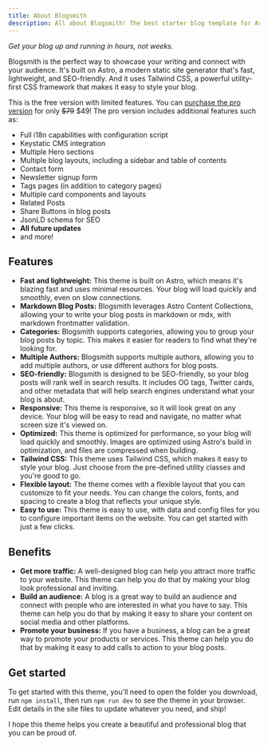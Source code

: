 ```yaml
---
title: About Blogsmith
description: All about Blogsmith! The best starter blog template for Astro.
---
```


_Get your blog up and running in hours, not weeks._

Blogsmith is the perfect way to showcase your writing and connect with your audience. It's built on Astro, a modern static site generator that's fast, lightweight, and SEO-friendly. And it uses Tailwind CSS, a powerful utility-first CSS framework that makes it easy to style your blog.

This is the free version with limited features. You can [purchase the pro version](https://cosmicthemes.com/themes/blogsmith-pro/) for only ~~$79~~ $49! The pro version includes additional features such as:

- Full i18n capabilities with configuration script
- Keystatic CMS integration
- Multiple Hero sections
- Multiple blog layouts, including a sidebar and table of contents
- Contact form
- Newsletter signup form
- Tags pages (in addition to category pages)
- Multiple card components and layouts
- Related Posts
- Share Buttons in blog posts
- JsonLD schema for SEO
- **All future updates**
- and more!

## Features

- **Fast and lightweight:** This theme is built on Astro, which means it's blazing fast and uses minimal resources. Your blog will load quickly and smoothly, even on slow connections.
- **Markdown Blog Posts:** Blogsmith leverages Astro Content Collections, allowing your to write your blog posts in markdown or mdx, with markdown frontmatter validation.
- **Categories:** Blogsmith supports categories, allowing you to group your blog posts by topic. This makes it easier for readers to find what they're looking for.
- **Multiple Authors:** Blogsmith supports multiple authors, allowing you to add multiple authors, or use different authors for blog posts.
- **SEO-friendly:** Blogsmith is designed to be SEO-friendly, so your blog posts will rank well in search results. It includes OG tags, Twitter cards, and other metadata that will help search engines understand what your blog is about.
- **Responsive:** This theme is responsive, so it will look great on any device. Your blog will be easy to read and navigate, no matter what screen size it's viewed on.
- **Optimized:** This theme is optimized for performance, so your blog will load quickly and smoothly. Images are optimized using Astro's build in optimization, and files are compressed when building.
- **Tailwind CSS:** This theme uses Tailwind CSS, which makes it easy to style your blog. Just choose from the pre-defined utility classes and you're good to go.
- **Flexible layout:** The theme comes with a flexible layout that you can customize to fit your needs. You can change the colors, fonts, and spacing to create a blog that reflects your unique style.
- **Easy to use:** This theme is easy to use, with data and config files for you to configure important items on the website. You can get started with just a few clicks.

## Benefits

- **Get more traffic:** A well-designed blog can help you attract more traffic to your website. This theme can help you do that by making your blog look professional and inviting.
- **Build an audience:** A blog is a great way to build an audience and connect with people who are interested in what you have to say. This theme can help you do that by making it easy to share your content on social media and other platforms.
- **Promote your business:** If you have a business, a blog can be a great way to promote your products or services. This theme can help you do that by making it easy to add calls to action to your blog posts.

## Get started

To get started with this theme, you'll need to open the folder you download, run `npm install`, then run `npm run dev` to see the theme in your browser. Edit details in the site files to update whatever you need, and ship!

I hope this theme helps you create a beautiful and professional blog that you can be proud of.
